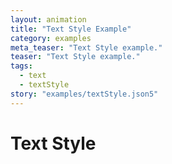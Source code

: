 ```yaml
---
layout: animation
title: "Text Style Example"
category: examples
meta_teaser: "Text Style example."
teaser: "Text Style example."
tags: 
  - text
  - textStyle
story: "examples/textStyle.json5"
---
```

# Text Style

